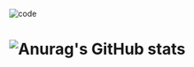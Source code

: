 ![code](https://github.com/PMikhail1681/PMikhail1681/assets/136488242/ca7f4693-2daa-4684-9d00-5bf5fe0e08e8)


# ![Anurag's GitHub stats](https://github-readme-stats.vercel.app/api?username=PMikhail1681&show_icons=true&theme=radical)
